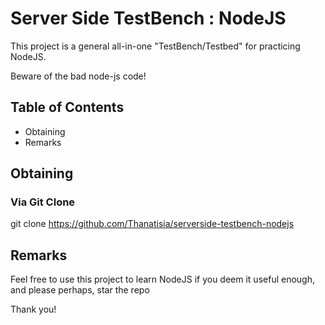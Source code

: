 # Server Side TestBench : NodeJS

This project is a general all-in-one "TestBench/Testbed" for practicing NodeJS.

Beware of the bad node-js code!

## Table of Contents
* Obtaining
* Remarks

## Obtaining

### Via Git Clone

git clone https://github.com/Thanatisia/serverside-testbench-nodejs

## Remarks

Feel free to use this project to learn NodeJS if you deem it useful enough, and please perhaps, star the repo

Thank you!

